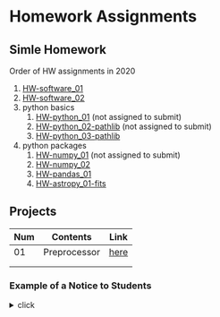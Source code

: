 # Homework Assignments

## Simle Homework

Order of HW assignments in 2020

1. [HW-software_01](HW-software_01.md)
2. [HW-software_02](HW-software_02.md)
3. python basics
   1. [HW-python_01](HW-python_01.md) (not assigned to submit)
   2. [HW-python_02-pathlib](HW-python_02-pathlib.md) (not assigned to submit)
   3. [HW-python_03-pathlib](HW-python_03-pathlib.md)
4. python packages
   1. [HW-numpy_01](HW-numpy_01.md) (not assigned to submit)
   2. [HW-numpy_02](HW-numpy_02.md) 
   3. [HW-pandas_01](HW-pandas_01.md) 
   4. [HW-astropy_01-fits](HW-astropy_01-fits.md) 



## Projects

| Num  | Contents     | Link                                                         |
| ---- | ------------ | ------------------------------------------------------------ |
| 01   | Preprocessor | [here](https://github.com/ysBach/AO2019/blob/master/Assignments/Proj01-Preprocessor.md) |
|      |              |                                                              |
|      |              |                                                              |



### Example of a Notice to Students

<details><summary>click</summary>
<p>
Solve [this](https://github.com/ysBach/SNU_AOclass/blob/master/Assignments/HW-python_03-pathlib.md).

Please submit as a single PDF file.



**NOTE**

While you are solving this, you may need some help from reference materials.

Look at the descriptions, especially references, at [here](https://github.com/ysBach/SNU_AOclass/tree/master/Notebooks/python_prep) (여기 설명된 참고자료들을 참고하시면 좋습니다)

Notebooks for numpy, pandas, and astropy may not be helpful for this homework, but it will be helpful for the next ones.



More basic **exercises** here (no need to submit answer sheet for these; 이건 제출하는 거 아닙니다! 참고하라고 둔 연습용 문제입니다):

(1) [Basic python](https://github.com/ysBach/SNU_AOclass/blob/master/Assignments/HW-python_01.md)

(2) [Basic pathlib](https://github.com/ysBach/SNU_AOclass/blob/master/Assignments/HW-python_02-pathlib.md)

</p>
</details>
